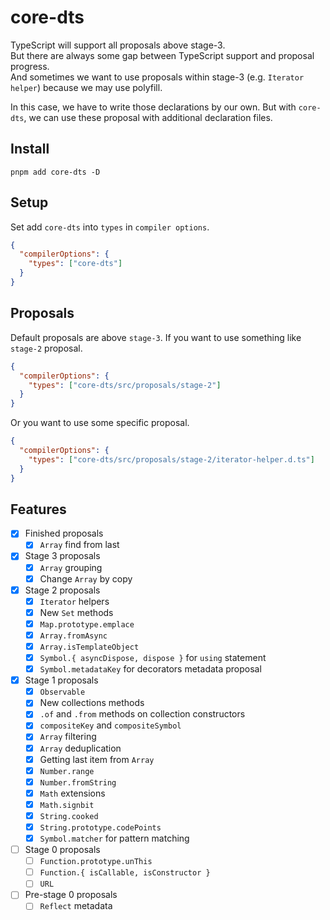 # core-dts

TypeScript will support all proposals above stage-3.  
But there are always some gap between TypeScript support and proposal progress.  
And sometimes we want to use proposals within stage-3 (e.g. `Iterator helper`) because we may use polyfill.  

In this case, we have to write those declarations by our own.
But with `core-dts`, we can use these proposal with additional declaration files.

## Install

```
pnpm add core-dts -D
```

## Setup
Set add `core-dts` into `types` in `compiler options`.

```json
{
  "compilerOptions": {
    "types": ["core-dts"]
  }
}
```

## Proposals
Default proposals are above `stage-3`. If you want to use something like `stage-2` proposal.

```json
{
  "compilerOptions": {
    "types": ["core-dts/src/proposals/stage-2"]
  }
}
```

Or you want to use some specific proposal.

```json
{
  "compilerOptions": {
    "types": ["core-dts/src/proposals/stage-2/iterator-helper.d.ts"]
  }
}
```

## Features
- [x] Finished proposals
    - [x] `Array` find from last
- [x] Stage 3 proposals
    - [x] `Array` grouping
    - [x] Change `Array` by copy
- [x] Stage 2 proposals
    - [x] `Iterator` helpers
    - [x] New `Set` methods
    - [x] `Map.prototype.emplace`
    - [x] `Array.fromAsync`
    - [x] `Array.isTemplateObject`
    - [x] `Symbol.{ asyncDispose, dispose }` for `using` statement
    - [x] `Symbol.metadataKey` for decorators metadata proposal
- [x] Stage 1 proposals
    - [x] `Observable`
    - [x] New collections methods
    - [x] `.of` and `.from` methods on collection constructors
    - [x] `compositeKey` and `compositeSymbol`
    - [x] `Array` filtering
    - [x] `Array` deduplication
    - [x] Getting last item from `Array`
    - [x] `Number.range`
    - [x] `Number.fromString`
    - [x] `Math` extensions
    - [x] `Math.signbit`
    - [x] `String.cooked`
    - [x] `String.prototype.codePoints`
    - [x] `Symbol.matcher` for pattern matching
- [ ] Stage 0 proposals
    - [ ] `Function.prototype.unThis`
    - [ ] `Function.{ isCallable, isConstructor }`
    - [ ] `URL`
- [ ] Pre-stage 0 proposals
    - [ ] `Reflect` metadata
